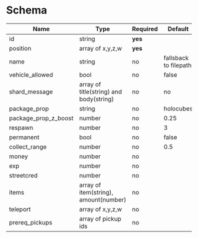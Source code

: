 
# Schema

|Name|Type|Required|Default|Comment|Implemented|
|-----------|----|----|--------|-------|-------|
|id|string|**yes**|||✅|
|position|array of x,y,z,w|**yes**|||✅|
|name|string|no|fallsback to filepath||✅|
|vehicle_allowed|bool|no|false|not tested|maybe|
|shard_message|array of title(string) and body(string)|no|no||✅|
|package_prop|string|no|holocubes||✅|
|package_prop_z_boost|number|no|0.25||✅|
|respawn|number|no|3||✅|
|permanent|bool|no|false||✅|
|collect_range|number|no|0.5||✅|
|money|number|no|||✅|
|exp|number|no|||✅|
|streetcred|number|no|||✅|
|items|array of item(string), amount(number)|no|||✅|
|teleport|array of x,y,z,w|no|||✅|
|prereq_pickups|array of pickup ids|no|||✅|